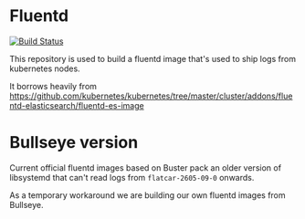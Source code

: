 # Fluentd

[![Build Status](https://drone.prod.merit.uw.systems/api/badges/utilitywarehouse/fluentd/status.svg)](https://drone.prod.merit.uw.systems/utilitywarehouse/fluentd)

This repository is used to build a fluentd image that's used to ship logs from
kubernetes nodes.

It borrows heavily from
https://github.com/kubernetes/kubernetes/tree/master/cluster/addons/fluentd-elasticsearch/fluentd-es-image

# Bullseye version

Current official fluentd images based on Buster pack an older version of
libsystemd that can't read logs from `flatcar-2605-09-0` onwards.

As a temporary workaround we are building our own fluentd images from Bullseye.
